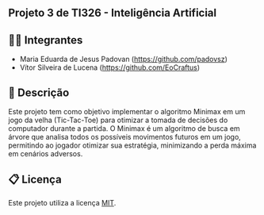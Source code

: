 ## Projeto 3 de TI326 - Inteligência Artificial

## 🧑‍🎓 Integrantes

* Maria Eduarda de Jesus Padovan (https://github.com/padovsz)
* Vítor Silveira de Lucena (https://github.com/EoCraftus)

## 📝 Descrição

Este projeto tem como objetivo implementar o algoritmo Minimax em um jogo da velha (Tic-Tac-Toe) para otimizar a tomada de decisões do computador durante a partida. O Minimax é um algoritmo de busca em árvore que analisa todos os possíveis movimentos futuros em um jogo, permitindo ao jogador otimizar sua estratégia, minimizando a perda máxima em cenários adversos.

## 📋 Licença

Este projeto utiliza a licença [MIT](https://opensource.org/license/mit).
